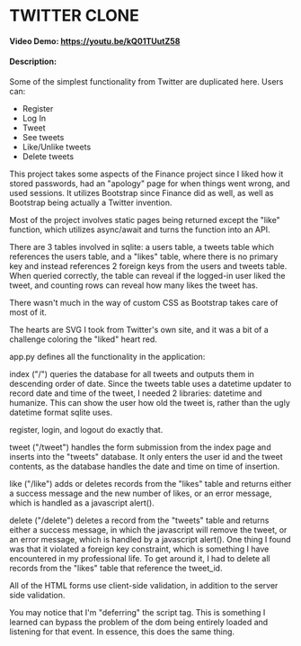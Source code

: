 # TWITTER CLONE
#### Video Demo:  https://youtu.be/kQ01TUutZ58
#### Description:
Some of the simplest functionality from Twitter are duplicated here. Users can:
* Register
* Log In
* Tweet
* See tweets
* Like/Unlike tweets
* Delete tweets

This project takes some aspects of the Finance project since I liked how it stored passwords, had an "apology" page for when things went wrong, and used sessions. It utilizes Bootstrap since Finance did as well, as well as Bootstrap being actually a Twitter invention.

Most of the project involves static pages being returned except the "like" function, which utilizes async/await and turns the function into an API.

There are 3 tables involved in sqlite: a users table, a tweets table which references the users table, and a "likes" table, where there is no primary key and instead references 2 foreign keys from the users and tweets table. When queried correctly, the table can reveal if the logged-in user liked the tweet, and counting rows can reveal how many likes the tweet has.

There wasn't much in the way of custom CSS as Bootstrap takes care of most of it.

The hearts are SVG I took from Twitter's own site, and it was a bit of a challenge coloring the "liked" heart red.

app.py defines all the functionality in the application:

index ("/") queries the database for all tweets and outputs them in descending order of date. Since the tweets table uses a datetime updater to record date and time of the tweet, I needed 2 libraries: datetime and humanize. This can show the user how old the tweet is, rather than the ugly datetime format sqlite uses.

register, login, and logout do exactly that.

tweet ("/tweet") handles the form submission from the index page and inserts into the "tweets" database. It only enters the user id and the tweet contents, as the database handles the date and time on time of insertion.

like ("/like") adds or deletes records from the "likes" table and returns either a success message and the new number of likes, or an error message, which is handled as a javascript alert().

delete ("/delete") deletes a record from the "tweets" table and returns either a success message, in which the javascript will remove the tweet, or an error message, which is handled by a javascript alert(). One thing I found was that it violated a foreign key constraint, which is something I have encountered in my professional life. To get around it, I had to delete all records from the "likes" table that reference the tweet_id.

All of the HTML forms use client-side validation, in addition to the server side validation.

You may notice that I'm "deferring" the script tag. This is something I learned can bypass the problem of the dom being entirely loaded and listening for that event. In essence, this does the same thing.